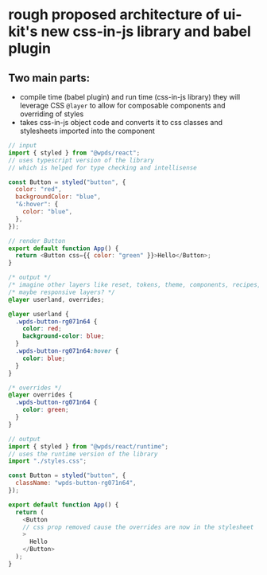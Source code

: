 # rough proposed architecture of ui-kit's new css-in-js library and babel plugin

## Two main parts:

- compile time (babel plugin) and run time (css-in-js library) they will leverage CSS `@layer` to allow for composable components and overriding of styles
- takes css-in-js object code and converts it to css classes and stylesheets imported into the component

```js
// input
import { styled } from "@wpds/react";
// uses typescript version of the library
// which is helped for type checking and intellisense

const Button = styled("button", {
  color: "red",
  backgroundColor: "blue",
  "&:hover": {
    color: "blue",
  },
});

// render Button
export default function App() {
  return <Button css={{ color: "green" }}>Hello</Button>;
}
```

```css
/* output */
/* imagine other layers like reset, tokens, theme, components, recipes, etc */
/* maybe responsive layers? */
@layer userland, overrides;

@layer userland {
  .wpds-button-rg071n64 {
    color: red;
    background-color: blue;
  }
  .wpds-button-rg071n64:hover {
    color: blue;
  }
}

/* overrides */
@layer overrides {
  .wpds-button-rg071n64 {
    color: green;
  }
}
```

```js
// output
import { styled } from "@wpds/react/runtime";
// uses the runtime version of the library
import "./styles.css";

const Button = styled("button", {
  className: "wpds-button-rg071n64",
});

export default function App() {
  return (
    <Button
    // css prop removed cause the overrides are now in the stylesheet
    >
      Hello
    </Button>
  );
}
```
